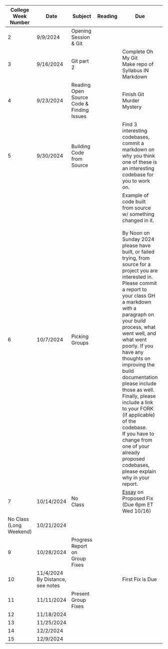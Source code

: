 
| College Week Number     | Date                                  | Subject                                   | Reading | Due                                                                                                                                                                                                                                                                                                                                                                                                                                                                                                                                                                                                        | Notes                                                                                      |
| ----------------------- | ------------------------------------- | ----------------------------------------- | ------- | ---------------------------------------------------------------------------------------------------------------------------------------------------------------------------------------------------------------------------------------------------------------------------------------------------------------------------------------------------------------------------------------------------------------------------------------------------------------------------------------------------------------------------------------------------------------------------------------------------------- | ------------------------------------------------------------------------------------------ |
| 2                       | 9/9/2024                              | Opening Session & Git                     |         |                                                                                                                                                                                                                                                                                                                                                                                                                                                                                                                                                                                                            |                                                                                            |
| 3                       | 9/16/2024                             | Git part 2                                |         | Complete Oh My Git  <br>Make repo of Syllabus IN Markdown                                                                                                                                                                                                                                                                                                                                                                                                                                                                                                                                                  |                                                                                            |
| 4                       | 9/23/2024                             | Reading Open Source Code & Finding Issues |         | Finish Git Murder Mystery                                                                                                                                                                                                                                                                                                                                                                                                                                                                                                                                                                                  |                                                                                            |
| 5                       | 9/30/2024                             | Building Code from Source                 |         | Find 3 interesting codebases, commit a markdown on why you think one of these is an interesting codebase for you to work on.                                                                                                                                                                                                                                                                                                                                                                                                                                                                               | [https://goodfirstissues.com/](https://goodfirstissues.com/)                               |
| 6                       | 10/7/2024                             | Picking Groups                            |         | Example of code built from source w/ something changed in it.  <br>  <br>By Noon on Sunday 2024 please have built, or failed trying, from source for a project you are interested in. Please commit a report to your class GH a markdown with a paragraph on your build process, what went well, and what went poorly. If you have any thoughts on improving the build documentation please include those as well. Finally, please include a link to your FORK (if applicable) of the codebase.  <br>If you have to change from one of your already proposed codebases, please explain why in your report. | [https://www.youtube.com/watch?v=hi99zbRzkRM](https://www.youtube.com/watch?v=hi99zbRzkRM) |
| 7                       | 10/14/2024                            | No Class                                  |         | [Essay](https://docs.google.com/document/d/1rOccwspqmuPLACYA3LPYiZaY57UOV3tP6UchGRcEDEY/edit) on Proposed Fix (Due 6pm ET Wed 10/16)                                                                                                                                                                                                                                                                                                                                                                                                                                                                       |                                                                                            |
| No Class (Long Weekend) | 10/21/2024                            |                                           |         |                                                                                                                                                                                                                                                                                                                                                                                                                                                                                                                                                                                                            |                                                                                            |
| 9                       | 10/28/2024                            | Progress Report on Group Fixes            |         |                                                                                                                                                                                                                                                                                                                                                                                                                                                                                                                                                                                                            |                                                                                            |
| 10                      | 11/4/2024  <br>By Distance, see notes |                                           |         | First Fix is Due                                                                                                                                                                                                                                                                                                                                                                                                                                                                                                                                                                                           | Abbreviated Remote Class (10am-1150am)                                                     |
| 11                      | 11/11/2024                            | Present Group Fixes                       |         |                                                                                                                                                                                                                                                                                                                                                                                                                                                                                                                                                                                                            |                                                                                            |
| 12                      | 11/18/2024                            |                                           |         |                                                                                                                                                                                                                                                                                                                                                                                                                                                                                                                                                                                                            |                                                                                            |
| 13                      | 11/25/2024                            |                                           |         |                                                                                                                                                                                                                                                                                                                                                                                                                                                                                                                                                                                                            |                                                                                            |
| 14                      | 12/2/2024                             |                                           |         |                                                                                                                                                                                                                                                                                                                                                                                                                                                                                                                                                                                                            |                                                                                            |
| 15                      | 12/9/2024                             |                                           |         |                                                                                                                                                                                                                                                                                                                                                                                                                                                                                                                                                                                                            |                                                                                            |
